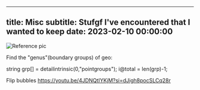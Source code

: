 
---
title: Misc
subtitle: Stufgf I've encountered that I wanted to keep
date: 2023-02-10 00:00:00
---

![Reference pic](assets/genus.webp)

Find the "genus"(boundary groups) of geo:

string grp[] = detailintrinsic(0,"pointgroups");
i@total = len(grp)-1;

Flip bubbles
https://youtu.be/4JDNQtIYKjM?si=dJigh8pocSLCq28r